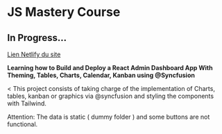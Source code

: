 # JS Mastery Course


## In Progress...

[ Lien Netlify du site](https://candid-dusk-f47dd4.netlify.app/)

**Learning how to Build and Deploy a React Admin Dashboard App With Theming, Tables, Charts, Calendar, Kanban using @Syncfusion**

< This project consists of taking charge of the implementation of Charts, tables, kanban or graphics via @syncfusion and styling the components with  Tailwind.

Attention:
The data is static ( dummy folder ) and some buttons are not functional.

